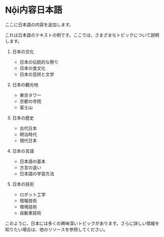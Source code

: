 # Nội内容日本語

ここに日本語の内容を追加します。

これは日本語のテキストの例です。ここでは、さまざまなトピックについて説明します。

1. 日本の文化
   - 日本の伝統的な祭り
   - 日本の食文化
   - 日本の芸術と文学

2. 日本の観光地
   - 東京タワー
   - 京都の寺院
   - 富士山

3. 日本の歴史
   - 古代日本
   - 明治時代
   - 現代日本

4. 日本の言語
   - 日本語の基本
   - 方言の違い
   - 日本語の学習方法

5. 日本の技術
   - ロボット工学
   - 情報技術
   - 環境技術
   - 自動車技術

このように、日本には多くの興味深いトピックがあります。さらに詳しい情報を知りたい場合は、他のリソースを参照してください。
